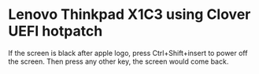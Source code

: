 # Lenovo Thinkpad X1C3 using Clover UEFI hotpatch

If the screen is black after apple logo, press Ctrl+Shift+insert to power off the screen.
Then press any other key, the screen would come back. 
